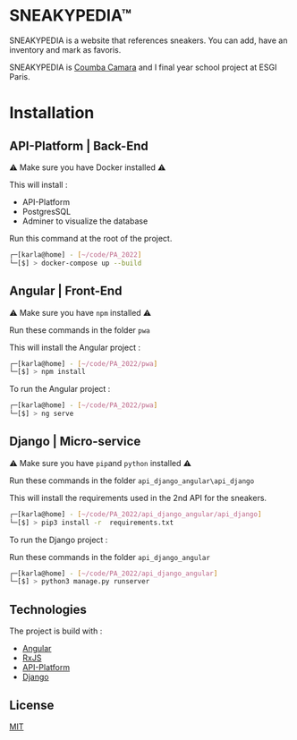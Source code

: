 # SNEAKYPEDIA™

SNEAKYPEDIA is a website that references sneakers. You can add, have an inventory and mark as favoris.

SNEAKYPEDIA is [Coumba Camara](https://github.com/kumatata) and I final year school project at ESGI Paris.

# Installation

## API-Platform | Back-End

⚠️ Make sure you have Docker installed ⚠️

This will install :

- API-Platform
- PostgresSQL
- Adminer to visualize the database

Run this command at the root of the project.

```bash
┌─[karla@home] - [~/code/PA_2022]
└─[$] > docker-compose up --build
```

## Angular | Front-End
⚠️ Make sure you have `npm` installed ⚠️

Run these commands in the folder `pwa`

This will install the Angular project :

```bash
┌─[karla@home] - [~/code/PA_2022/pwa]
└─[$] > npm install
```

To run the Angular project :

```bash
┌─[karla@home] - [~/code/PA_2022/pwa]
└─[$] > ng serve
```

## Django | Micro-service
⚠️ Make sure you have `pip`and `python` installed ⚠️

Run these commands in the folder `api_django_angular\api_django`


This will install the requirements used in the 2nd API for the sneakers.

```bash
┌─[karla@home] - [~/code/PA_2022/api_django_angular/api_django]
└─[$] > pip3 install -r  requirements.txt
```

To run the Django project :

Run these commands in the folder `api_django_angular`

```bash
┌─[karla@home] - [~/code/PA_2022/api_django_angular]
└─[$] > python3 manage.py runserver
```

## Technologies

The project is build with :

- [Angular](https://angular.io/)
- [RxJS](https://rxjs.dev/)
- [API-Platform](https://api-platform.com/)
- [Django](https://www.djangoproject.com/)

## License

[MIT](https://choosealicense.com/licenses/mit/)
